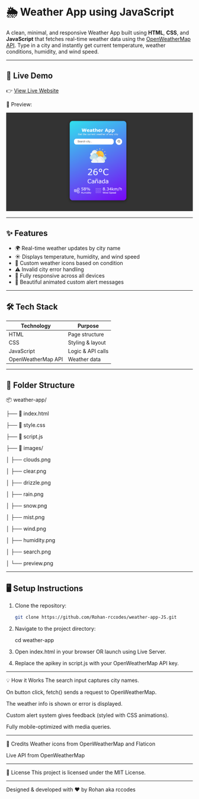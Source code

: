 # 🌦️ Weather App using JavaScript

A clean, minimal, and responsive Weather App built using **HTML**, **CSS**, and **JavaScript** that fetches real-time weather data using the [OpenWeatherMap API](https://openweathermap.org/api). Type in a city and instantly get current temperature, weather conditions, humidity, and wind speed.

---

## 🔗 Live Demo

👉 [View Live Website](https://rohan-rccodes.github.io/Weather-App-JS/)

📸 Preview:

![Weather App Preview](images/preview.png)

---

## ✨ Features

- 🌍 Real-time weather updates by city name  
- ☀️ Displays temperature, humidity, and wind speed  
- 🎯 Custom weather icons based on condition  
- ⚠️ Invalid city error handling  
- 📱 Fully responsive across all devices  
- 🔔 Beautiful animated custom alert messages

---

## 🛠️ Tech Stack

| Technology | Purpose |
|------------|---------|
| HTML       | Page structure |
| CSS        | Styling & layout |
| JavaScript | Logic & API calls |
| OpenWeatherMap API | Weather data |

---

## 📁 Folder Structure

📦 weather-app/

├── 📄 index.html

├── 🎨 style.css

├── 📜 script.js

├── 📁 images/

│ ├── clouds.png

│ ├── clear.png

│ ├── drizzle.png

│ ├── rain.png

│ ├── snow.png

│ ├── mist.png

│ ├── wind.png

│ ├── humidity.png

│ ├── search.png

│ └── preview.png


---

## 🖥️ Setup Instructions

1. Clone the repository:
   ```bash
   git clone https://github.com/Rohan-rccodes/weather-app-JS.git

2. Navigate to the project directory:

    cd weather-app

3. Open index.html in your browser OR launch using Live Server.

4. Replace the apikey in script.js with your OpenWeatherMap API key.

---

💡 How it Works
The search input captures city names.

On button click, fetch() sends a request to OpenWeatherMap.

The weather info is shown or error is displayed.

Custom alert system gives feedback (styled with CSS animations).

Fully mobile-optimized with media queries.

---

🙏 Credits
Weather icons from OpenWeatherMap and Flaticon

Live API from OpenWeatherMap

---

📜 License
This project is licensed under the MIT License.

--- 

Designed & developed with ❤️ by Rohan aka rccodes
